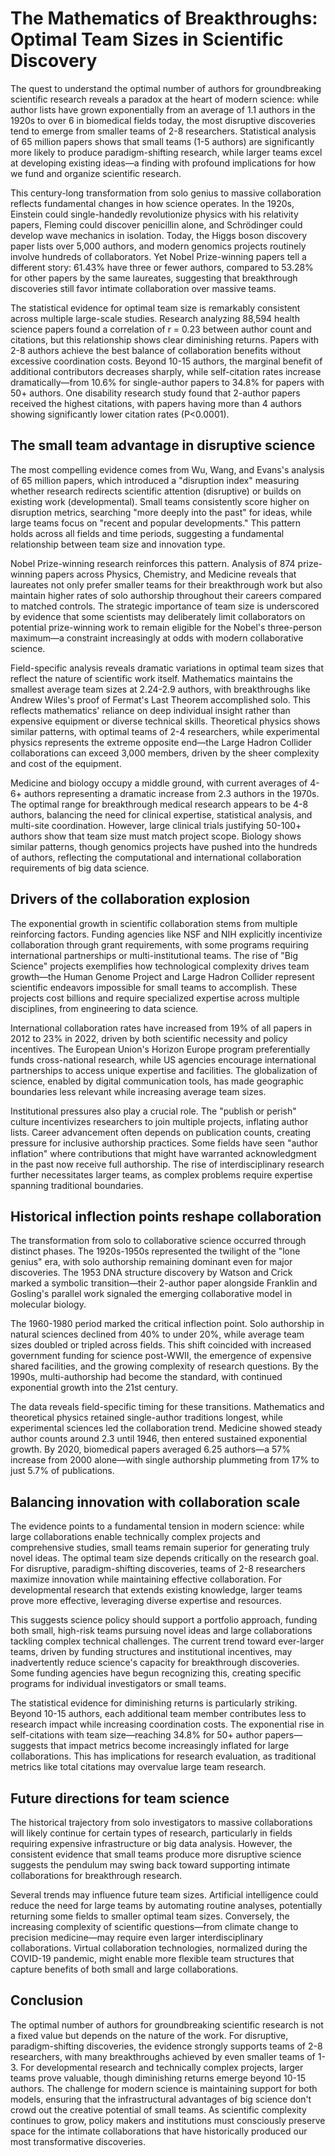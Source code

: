 # The Mathematics of Breakthroughs: Optimal Team Sizes in Scientific Discovery

The quest to understand the optimal number of authors for groundbreaking scientific research reveals a paradox at the heart of modern science: while author lists have grown exponentially from an average of 1.1 authors in the 1920s to over 6 in biomedical fields today, the most disruptive discoveries tend to emerge from smaller teams of 2-8 researchers. Statistical analysis of 65 million papers shows that small teams (1-5 authors) are significantly more likely to produce paradigm-shifting research, while larger teams excel at developing existing ideas—a finding with profound implications for how we fund and organize scientific research.

This century-long transformation from solo genius to massive collaboration reflects fundamental changes in how science operates. In the 1920s, Einstein could single-handedly revolutionize physics with his relativity papers, Fleming could discover penicillin alone, and Schrödinger could develop wave mechanics in isolation. Today, the Higgs boson discovery paper lists over 5,000 authors, and modern genomics projects routinely involve hundreds of collaborators. Yet Nobel Prize-winning papers tell a different story: 61.43% have three or fewer authors, compared to 53.28% for other papers by the same laureates, suggesting that breakthrough discoveries still favor intimate collaboration over massive teams.

The statistical evidence for optimal team size is remarkably consistent across multiple large-scale studies. Research analyzing 88,594 health science papers found a correlation of r = 0.23 between author count and citations, but this relationship shows clear diminishing returns. Papers with 2-8 authors achieve the best balance of collaboration benefits without excessive coordination costs. Beyond 10-15 authors, the marginal benefit of additional contributors decreases sharply, while self-citation rates increase dramatically—from 10.6% for single-author papers to 34.8% for papers with 50+ authors. One disability research study found that 2-author papers received the highest citations, with papers having more than 4 authors showing significantly lower citation rates (P<0.0001).

## The small team advantage in disruptive science

The most compelling evidence comes from Wu, Wang, and Evans's analysis of 65 million papers, which introduced a "disruption index" measuring whether research redirects scientific attention (disruptive) or builds on existing work (developmental). Small teams consistently score higher on disruption metrics, searching "more deeply into the past" for ideas, while large teams focus on "recent and popular developments." This pattern holds across all fields and time periods, suggesting a fundamental relationship between team size and innovation type.

Nobel Prize-winning research reinforces this pattern. Analysis of 874 prize-winning papers across Physics, Chemistry, and Medicine reveals that laureates not only prefer smaller teams for their breakthrough work but also maintain higher rates of solo authorship throughout their careers compared to matched controls. The strategic importance of team size is underscored by evidence that some scientists may deliberately limit collaborators on potential prize-winning work to remain eligible for the Nobel's three-person maximum—a constraint increasingly at odds with modern collaborative science.

Field-specific analysis reveals dramatic variations in optimal team sizes that reflect the nature of scientific work itself. Mathematics maintains the smallest average team sizes at 2.24-2.9 authors, with breakthroughs like Andrew Wiles's proof of Fermat's Last Theorem accomplished solo. This reflects mathematics' reliance on deep individual insight rather than expensive equipment or diverse technical skills. Theoretical physics shows similar patterns, with optimal teams of 2-4 researchers, while experimental physics represents the extreme opposite end—the Large Hadron Collider collaborations can exceed 3,000 members, driven by the sheer complexity and cost of the equipment.

Medicine and biology occupy a middle ground, with current averages of 4-6+ authors representing a dramatic increase from 2.3 authors in the 1970s. The optimal range for breakthrough medical research appears to be 4-8 authors, balancing the need for clinical expertise, statistical analysis, and multi-site coordination. However, large clinical trials justifying 50-100+ authors show that team size must match project scope. Biology shows similar patterns, though genomics projects have pushed into the hundreds of authors, reflecting the computational and international collaboration requirements of big data science.

## Drivers of the collaboration explosion

The exponential growth in scientific collaboration stems from multiple reinforcing factors. Funding agencies like NSF and NIH explicitly incentivize collaboration through grant requirements, with some programs requiring international partnerships or multi-institutional teams. The rise of "Big Science" projects exemplifies how technological complexity drives team growth—the Human Genome Project and Large Hadron Collider represent scientific endeavors impossible for small teams to accomplish. These projects cost billions and require specialized expertise across multiple disciplines, from engineering to data science.

International collaboration rates have increased from 19% of all papers in 2012 to 23% in 2022, driven by both scientific necessity and policy incentives. The European Union's Horizon Europe program preferentially funds cross-national research, while US agencies encourage international partnerships to access unique expertise and facilities. The globalization of science, enabled by digital communication tools, has made geographic boundaries less relevant while increasing average team sizes.

Institutional pressures also play a crucial role. The "publish or perish" culture incentivizes researchers to join multiple projects, inflating author lists. Career advancement often depends on publication counts, creating pressure for inclusive authorship practices. Some fields have seen "author inflation" where contributions that might have warranted acknowledgment in the past now receive full authorship. The rise of interdisciplinary research further necessitates larger teams, as complex problems require expertise spanning traditional boundaries.

## Historical inflection points reshape collaboration

The transformation from solo to collaborative science occurred through distinct phases. The 1920s-1950s represented the twilight of the "lone genius" era, with solo authorship remaining dominant even for major discoveries. The 1953 DNA structure discovery by Watson and Crick marked a symbolic transition—their 2-author paper alongside Franklin and Gosling's parallel work signaled the emerging collaborative model in molecular biology.

The 1960-1980 period marked the critical inflection point. Solo authorship in natural sciences declined from 40% to under 20%, while average team sizes doubled or tripled across fields. This shift coincided with increased government funding for science post-WWII, the emergence of expensive shared facilities, and the growing complexity of research questions. By the 1990s, multi-authorship had become the standard, with continued exponential growth into the 21st century.

The data reveals field-specific timing for these transitions. Mathematics and theoretical physics retained single-author traditions longest, while experimental sciences led the collaboration trend. Medicine showed steady author counts around 2.3 until 1946, then entered sustained exponential growth. By 2020, biomedical papers averaged 6.25 authors—a 57% increase from 2000 alone—with single authorship plummeting from 17% to just 5.7% of publications.

## Balancing innovation with collaboration scale

The evidence points to a fundamental tension in modern science: while large collaborations enable technically complex projects and comprehensive studies, small teams remain superior for generating truly novel ideas. The optimal team size depends critically on the research goal. For disruptive, paradigm-shifting discoveries, teams of 2-8 researchers maximize innovation while maintaining effective collaboration. For developmental research that extends existing knowledge, larger teams prove more effective, leveraging diverse expertise and resources.

This suggests science policy should support a portfolio approach, funding both small, high-risk teams pursuing novel ideas and large collaborations tackling complex technical challenges. The current trend toward ever-larger teams, driven by funding structures and institutional incentives, may inadvertently reduce science's capacity for breakthrough discoveries. Some funding agencies have begun recognizing this, creating specific programs for individual investigators or small teams.

The statistical evidence for diminishing returns is particularly striking. Beyond 10-15 authors, each additional team member contributes less to research impact while increasing coordination costs. The exponential rise in self-citations with team size—reaching 34.8% for 50+ author papers—suggests that impact metrics become increasingly inflated for large collaborations. This has implications for research evaluation, as traditional metrics like total citations may overvalue large team research.

## Future directions for team science

The historical trajectory from solo investigators to massive collaborations will likely continue for certain types of research, particularly in fields requiring expensive infrastructure or big data analysis. However, the consistent evidence that small teams produce more disruptive science suggests the pendulum may swing back toward supporting intimate collaborations for breakthrough research.

Several trends may influence future team sizes. Artificial intelligence could reduce the need for large teams by automating routine analyses, potentially returning some fields to smaller optimal team sizes. Conversely, the increasing complexity of scientific questions—from climate change to precision medicine—may require even larger interdisciplinary collaborations. Virtual collaboration technologies, normalized during the COVID-19 pandemic, might enable more flexible team structures that capture benefits of both small and large collaborations.

## Conclusion

The optimal number of authors for groundbreaking scientific research is not a fixed value but depends on the nature of the work. For disruptive, paradigm-shifting discoveries, the evidence strongly supports teams of 2-8 researchers, with many breakthroughs achieved by even smaller teams of 1-3. For developmental research and technically complex projects, larger teams prove valuable, though diminishing returns emerge beyond 10-15 authors. The challenge for modern science is maintaining support for both models, ensuring that the infrastructural advantages of big science don't crowd out the creative potential of small teams. As scientific complexity continues to grow, policy makers and institutions must consciously preserve space for the intimate collaborations that have historically produced our most transformative discoveries.